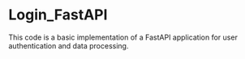 # Login_FastAPI
This code is a basic implementation of a FastAPI application for user authentication and data processing.

